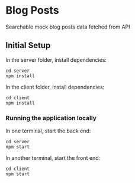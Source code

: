 # Blog Posts

Searchable mock blog posts data fetched from API

## Initial Setup

In the server folder, install dependencies:

```shell
cd server
npm install
```

In the client folder, install dependencies:

```shell
cd client
npm install
```

### Running the application locally

In one terminal, start the back end:

```shell
cd server
npm start
```

In another terminal, start the front end:

```shell
cd client
npm start
```

